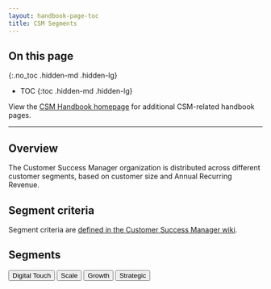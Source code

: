 ```yaml
---
layout: handbook-page-toc
title: CSM Segments
---
```

## On this page
{:.no_toc .hidden-md .hidden-lg}

- TOC
{:toc .hidden-md .hidden-lg}

View the [CSM Handbook homepage](/handbook/customer-success/csm/) for additional CSM-related handbook pages.

---

## Overview

The Customer Success Manager organization is distributed across different customer segments, based on customer size and Annual Recurring Revenue.

## Segment criteria

Segment criteria are [defined in the Customer Success Manager wiki](https://gitlab.com/gitlab-com/customer-success/csm/-/wikis/CSM-segments).

## Segments

[<button class="btn btn-primary" type="button">Digital Touch</button>](/handbook/sales/field-operations/customer-success-operations/cs-ops-programs/)
[<button class="btn btn-primary" type="button">Scale</button>](scale/)
[<button class="btn btn-primary" type="button">Growth</button>](mid-touch/)
[<button class="btn btn-primary" type="button">Strategic</button>](strategic/)
